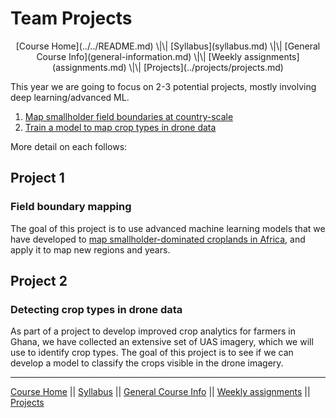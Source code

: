 Team Projects
================

<p align="center">
[Course Home](../../README.md) \|\| [Syllabus](syllabus.md) \|\|
[General Course Info](general-information.md) \|\| [Weekly
assignments](assignments.md) \|\| [Projects](../projects/projects.md)
</p>

This year we are going to focus on 2-3 potential projects, mostly
involving deep learning/advanced ML.

1.  [Map smallholder field boundaries at country-scale](#project-1)
2.  [Train a model to map crop types in drone data](#project-2)

More detail on each follows:

## Project 1

### Field boundary mapping

The goal of this project is to use advanced machine learning models that
we have developed to [map smallholder-dominated croplands in
Africa](mappingafrica.io), and apply it to map new regions and years.

## Project 2

### Detecting crop types in drone data

As part of a project to develop improved crop analytics for farmers in
Ghana, we have collected an extensive set of UAS imagery, which we will
use to identify crop types. The goal of this project is to see if we can
develop a model to classify the crops visible in the drone imagery.

------------------------------------------------------------------------

[Course Home](../../README.md) \|\| [Syllabus](syllabus.md) \|\|
[General Course Info](general-information.md) \|\| [Weekly
assignments](assignments.md) \|\| [Projects](../projects/projects.md)
